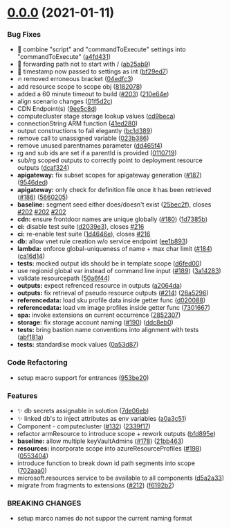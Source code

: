 # [0.0.0](https://github.com/hamlet-io/engine-plugin-aws/compare/v7.0.0...v0.0.0) (2021-01-11)


### Bug Fixes

* :bug: combine "script" and "commandToExecute" settings into "commandToExecute" ([a4fd431](https://github.com/hamlet-io/engine-plugin-aws/commit/a4fd431c9958661eee66e59aa4f6a5251798ebdf))
* :bug: forwarding path not to start with / ([ab25ab9](https://github.com/hamlet-io/engine-plugin-aws/commit/ab25ab9427c96aa371cacb65153d9f23db722c71))
* :bug: timestamp now passed to settings as int ([bf29ed7](https://github.com/hamlet-io/engine-plugin-aws/commit/bf29ed792b902951061372b0ca0531807dcb71f2))
* :fire: removed erroneous bracket ([04edfc3](https://github.com/hamlet-io/engine-plugin-aws/commit/04edfc3876201f630aef44267013535b79266af5))
* add resource scope to scope obj ([8182078](https://github.com/hamlet-io/engine-plugin-aws/commit/8182078985fc12bf2f1e107db41e430a0769baf5))
* added a 60 minute timeout to build ([#203](https://github.com/hamlet-io/engine-plugin-aws/issues/203)) ([210e64e](https://github.com/hamlet-io/engine-plugin-aws/commit/210e64eaeb7374fca84a9404cea9e50f4f2d7e40))
* align scenario changes ([01f5d2c](https://github.com/hamlet-io/engine-plugin-aws/commit/01f5d2c449d9d1826045ccee7fb9e3508741031a))
* CDN Endpoint(s)  ([9ee5c8d](https://github.com/hamlet-io/engine-plugin-aws/commit/9ee5c8d07112807ca581cf4d13d0afa358f9f5e7))
* computecluster stage storage lookup values ([cd9beca](https://github.com/hamlet-io/engine-plugin-aws/commit/cd9becaf2511e2566d82d9fa0d05863374785d78))
* connectionString ARM function ([41ed280](https://github.com/hamlet-io/engine-plugin-aws/commit/41ed280985e6cfa5b9b8ebeeb546dd107ba29c8c))
* output constructions to fail elegantly ([bc1d389](https://github.com/hamlet-io/engine-plugin-aws/commit/bc1d389467b23a0032f73a124b9c0bbe9f16cd2f))
* remove call to unassigned variable ([023b386](https://github.com/hamlet-io/engine-plugin-aws/commit/023b38606b0d238dd55ad2dc52c3b2bbc842dd57))
* remove unused parentnames parameter ([dd465f4](https://github.com/hamlet-io/engine-plugin-aws/commit/dd465f46ff588209c16ec5488c86efa55fb2b97e))
* rg and sub ids are set if a parentId is provided ([0110719](https://github.com/hamlet-io/engine-plugin-aws/commit/01107198e7360aa313a416d59317ed8a07bfe190))
* sub/rg scoped outputs to correctly point to deployment resource outputs ([dcaf324](https://github.com/hamlet-io/engine-plugin-aws/commit/dcaf3249b596562a2b1d5d17964a0fa66f8df67b))
* **apigateway:** fix subset scopes for apigateway generation ([#187](https://github.com/hamlet-io/engine-plugin-aws/issues/187)) ([9546ded](https://github.com/hamlet-io/engine-plugin-aws/commit/9546dedd1991b64e70a6015f924451c8800dafe0))
* **apigateway:** only check for definition file once it has been retrieved ([#186](https://github.com/hamlet-io/engine-plugin-aws/issues/186)) ([5660205](https://github.com/hamlet-io/engine-plugin-aws/commit/566020566ce2cda16845ae0f84b445eebee95891))
* **baseline:** segment seed either does/doesn't exist ([25bec2f](https://github.com/hamlet-io/engine-plugin-aws/commit/25bec2f1986c14c0fef98b8f9831a0df0d4dbc3b)), closes [#202](https://github.com/hamlet-io/engine-plugin-aws/issues/202) [#202](https://github.com/hamlet-io/engine-plugin-aws/issues/202) [#202](https://github.com/hamlet-io/engine-plugin-aws/issues/202)
* **cdn:** ensure frontdoor names are unique globally ([#180](https://github.com/hamlet-io/engine-plugin-aws/issues/180)) ([1d7385b](https://github.com/hamlet-io/engine-plugin-aws/commit/1d7385be281c96a5344aa07fdb5cbae172606f25))
* **ci:** disable test suite ([d2039e3](https://github.com/hamlet-io/engine-plugin-aws/commit/d2039e3bdc3a5318c8d0817f436d3078e4ed1792)), closes [#216](https://github.com/hamlet-io/engine-plugin-aws/issues/216)
* **ci:** re-enable test suite ([1d4646e](https://github.com/hamlet-io/engine-plugin-aws/commit/1d4646ec07f8070a86b1e713b8eeddeae3afd91e)), closes [#216](https://github.com/hamlet-io/engine-plugin-aws/issues/216)
* **db:** allow vnet rule creation w/o service endpoint ([ee1b893](https://github.com/hamlet-io/engine-plugin-aws/commit/ee1b893c4f49875589ae421e8f0f36e0732d64a1))
* **lambda:** enforce global-uniqueness of name + max char limit ([#184](https://github.com/hamlet-io/engine-plugin-aws/issues/184)) ([ca16d14](https://github.com/hamlet-io/engine-plugin-aws/commit/ca16d142384bae370c46b704eef212deb0cca300))
* **tests:** mocked output ids should be in template scope ([d6fed00](https://github.com/hamlet-io/engine-plugin-aws/commit/d6fed00756276a5a2b4edb9b6a3aec496855b0e4))
* use regionid global var instead of command line input ([#189](https://github.com/hamlet-io/engine-plugin-aws/issues/189)) ([3a14283](https://github.com/hamlet-io/engine-plugin-aws/commit/3a14283aa30964eb363d47ad144ed4293f3609e0))
* validate resourcepath ([50a6f44](https://github.com/hamlet-io/engine-plugin-aws/commit/50a6f4456b58542fbb20a789f905750ca854da22))
* **outputs:** expect refrenced resource in outputs ([a2064da](https://github.com/hamlet-io/engine-plugin-aws/commit/a2064da1f5811e75728864bf0561c31464b69cba))
* **outputs:** fix retrieval of pseudo resource outputs ([#214](https://github.com/hamlet-io/engine-plugin-aws/issues/214)) ([26a5296](https://github.com/hamlet-io/engine-plugin-aws/commit/26a5296a797a24fcfae8f8ff653a916b1c105cb6))
* **referencedata:** load sku profile data inside getter func ([d020088](https://github.com/hamlet-io/engine-plugin-aws/commit/d020088beb892d55fc571d9b6bfd1e773518786a))
* **referencedata:** load vm image profiles inside getter func ([7301667](https://github.com/hamlet-io/engine-plugin-aws/commit/7301667b26b3f90bca61ae68fe1e76cc4b26ae1f))
* **spa:** invoke extensions on current occurrence ([2852307](https://github.com/hamlet-io/engine-plugin-aws/commit/285230729c386094cc4d4bbf7f52d019ac36a0d7))
* **storage:** fix storage account naming ([#190](https://github.com/hamlet-io/engine-plugin-aws/issues/190)) ([ddc8eb0](https://github.com/hamlet-io/engine-plugin-aws/commit/ddc8eb0255b3a001290867d20f34a4b789456ec7))
* **tests:** bring bastion name conventions into alignment with tests ([abf181a](https://github.com/hamlet-io/engine-plugin-aws/commit/abf181ae5ca1fcb837c9e38f4f3368526f9601a8))
* **tests:** standardise mock values ([0a53d87](https://github.com/hamlet-io/engine-plugin-aws/commit/0a53d871ddd084d7d4625914de9a23cb7e2ea198))


### Code Refactoring

* setup macro support for entrances ([953be20](https://github.com/hamlet-io/engine-plugin-aws/commit/953be200bbc8169a49469df48d3366179cd0e670))


### Features

* :sparkles: db secrets assignable in solution ([7de06eb](https://github.com/hamlet-io/engine-plugin-aws/commit/7de06eb7177170ac9c08e88cb699f2bb8600c714))
* :sparkles: linked db's to inject attributes as env variables ([a0a3c51](https://github.com/hamlet-io/engine-plugin-aws/commit/a0a3c51745ad2a04b07a2ab0ba9b24fd5e6c35db))
* Component - computecluster ([#132](https://github.com/hamlet-io/engine-plugin-aws/issues/132)) ([2339f17](https://github.com/hamlet-io/engine-plugin-aws/commit/2339f17c7b164c35e3acd18d8424bf4f63c73b9c))
* refactor armResource to introduce scope + rework outputs ([bfd895e](https://github.com/hamlet-io/engine-plugin-aws/commit/bfd895ed77293b253d349d0f8c75b36ef9dc5282))
* **baseline:** allow multiple keyVaultAdmins ([#178](https://github.com/hamlet-io/engine-plugin-aws/issues/178)) ([21bb463](https://github.com/hamlet-io/engine-plugin-aws/commit/21bb46310b9444d7a993db618bcd6ac4b8e15974))
* **resources:** incorporate scope into azureResourceProfiles ([#198](https://github.com/hamlet-io/engine-plugin-aws/issues/198)) ([0553404](https://github.com/hamlet-io/engine-plugin-aws/commit/05534041dde69cf3ddf9953f7e5b0b1bb3acc436))
* introduce function to break down id path segments into scope ([702aaa0](https://github.com/hamlet-io/engine-plugin-aws/commit/702aaa00ff7d279f459f9d35807d4953a05f4e1a))
* microsoft.resources service to be available to all components ([d5a2a33](https://github.com/hamlet-io/engine-plugin-aws/commit/d5a2a332f4949930cdfb54069b5e7dd853a5ef28))
* migrate from fragments to extensions ([#212](https://github.com/hamlet-io/engine-plugin-aws/issues/212)) ([f6192b2](https://github.com/hamlet-io/engine-plugin-aws/commit/f6192b2ef4fc7b333e5ebef35a180d494ce8c4fc))


### BREAKING CHANGES

* setup marco names do not suppor the current naming
format



